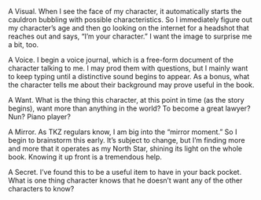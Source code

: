 A Visual. When I see the face of my character, it automatically starts the cauldron bubbling with possible characteristics. So I immediately figure out my character’s age and then go looking on the internet for a headshot that reaches out and says, “I’m your character.” I want the image to surprise me a bit, too.

A Voice. I begin a voice journal, which is a free-form document of the character talking to me. I may prod them with questions, but I mainly want to keep typing until a distinctive sound begins to appear. As a bonus, what the character tells me about their background may prove useful in the book.

A Want. What is the thing this character, at this point in time (as the story begins), want more than anything in the world? To become a great lawyer? Nun? Piano player?

A Mirror. As TKZ regulars know, I am big into the “mirror moment.” So I begin to brainstorm this early. It’s subject to change, but I’m finding more and more that it operates as my North Star, shining its light on the whole book. Knowing it up front is a tremendous help.

A Secret. I’ve found this to be a useful item to have in your back pocket. What is one thing character knows that he doesn’t want any of the other characters to know?

